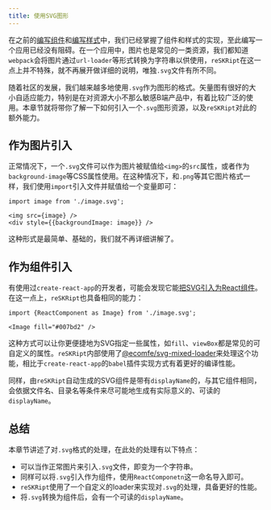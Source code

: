 ```yaml
---
title: 使用SVG图形
---
```


在之前的[编写组件](./component)和[编写样式](./style)中，我们已经掌握了组件和样式的实现，至此编写一个应用已经没有阻碍。在一个应用中，图片也是常见的一类资源，我们都知道`webpack`会将图片通过`url-loader`等形式转换为字符串以供使用，`reSKRipt`在这一点上并不特殊，就不再展开做详细的说明，唯独`.svg`文件有所不同。

随着社区的发展，我们越来越多地使用`.svg`作为图形的格式。矢量图有很好的大小自适应能力，特别是在对资源大小不那么敏感B端产品中，有着比较广泛的使用。本章节就将带你了解一下如何引入一个`.svg`图形资源，以及`reSKRipt`对此的额外能力。

## 作为图片引入

正常情况下，一个`.svg`文件可以作为图片被赋值给`<img>`的`src`属性，或者作为`background-image`等CSS属性使用。在这种情况下，和`.png`等其它图片格式一样，我们使用`import`引入文件并赋值给一个变量即可：

```tsx
import image from './image.svg';

<img src={image} />
<div style={{backgroundImage: image}} />
```

这种形式是最简单、基础的，我们就不再详细讲解了。

## 作为组件引入

有使用过`create-react-app`的开发者，可能会发现它能[把SVG引入为React组件](https://create-react-app.dev/docs/adding-images-fonts-and-files#adding-svgs)。在这一点上，`reSKRipt`也具备相同的能力：

```tsx
import {ReactComponent as Image} from './image.svg';

<Image fill="#007bd2" />
```

这种方式可以让你更便捷地为SVG指定一些属性，如`fill`、`viewBox`都是常见的可自定义的属性。`reSKRipt`内部使用了[@ecomfe/svg-mixed-loader](https://github.com/ecomfe/svg-mixed-loader)来处理这个功能，相比于`create-react-app`的`babel`插件实现方式有着更好的编译性能。

同样，由`reSKRipt`自动生成的SVG组件是带有`displayName`的，与其它组件相同，会依据文件名、目录名等条件来尽可能地生成有实际意义的、可读的`displayName`。

## 总结

本章节讲述了对`.svg`格式的处理，在此处的处理有以下特点：

- 可以当作正常图片来引入`.svg`文件，即变为一个字符串。
- 同样可以将`.svg`引入作为组件，使用`ReactComponetn`这一命名导入即可。
- `reSKRipt`使用了一个自定义的loader来实现对`.svg`的处理，具备更好的性能。
- 将`.svg`转换为组件后，会有一个可读的`displayName`。
